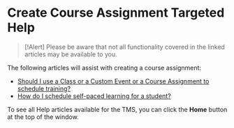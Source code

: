 # Create Course Assignment Targeted Help

> [!Alert] Please be aware that not all functionality covered in the linked articles may be available to you.

The following articles will assist with creating a course assignment:

- [Should I use a Class or a Custom Event or a Course Assignment to schedule training?](../tms-administrators/tms-fundamentals/class-or-custom-event-or-course-assignment-to-schedule-training.md)
- [How do I schedule self-paced learning for a student?](../tms-administrators/self-paced-learning-and-subscriptions/schedule-self-paced-learning.md)

To see all Help articles available for the TMS, you can click the **Home** button at the top of the window.